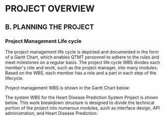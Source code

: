 # PROJECT OVERVIEW
## B. PLANNING THE PROJECT

### Project Management Life cycle

The project management life cycle is depicted and documented in the form of a Gantt Chart, which enables QTMT personnel to adhere to the rules and meet milestones on a regular basis. The project life cycle WBS divides each member's role and work, such as the project manager, into many modules. Based on the WBS, each member has a role and a part in each step of the lifecycle.

Project management WBS is shown in the Gantt Chart below:


The system WBS for the Heart Disease Prediction System Project is shown below. This work breakdown structure is designed to divide the technical portion of the project into numerous modules, such as interface design, API administration, and Heart Disease Prediction:


